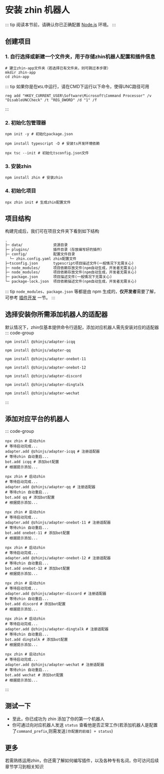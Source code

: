 # 安装 zhin 机器人

::: tip
阅读本节前，请确认你已正确配置 [Node.js](https://nodejs.org/zh-cn) 环境。
:::

## 创建项目

### 1. 自行选择或新建一个文件夹，用于存储zhin机器人配置和插件信息
```shell
# 建立zhin-app文件夹（若选择已有文件夹，则可跳过本步骤）
mkdir zhin-app
cd zhin-app
```
::: tip
如果你是在`WSL`中运行，请在CMD下运行以下命令，使得UNC路径可用
```shell
reg add "HKEY_CURRENT_USER\Software\Microsoft\Command Processor" /v "DisableUNCCheck" /t "REG_DWORD" /d "1" /f
```
:::
### 2. 初始化包管理器
```shell
npm init -y # 初始化package.json

npm install typescript -D # 安装ts开发环境依赖

npx tsc --init # 初始化tsconfig.json文件

```
### 3. 安装zhin
```shell
npm install zhin # 安装zhin
```

### 4. 初始化项目
```shell
npx zhin init # 生成zhin配置文件

```

## 项目结构

构建完成后，我们可在项目文件夹下看到如下结构

```tex
.
├─ data/              资源目录
├─ plugins/           插件目录（存放编写好的插件）
├─ config/            配置文件目录
  └─ zhin.config.yaml zhin配置文件
├─tsconfig.json       typescript项目描述文件(一般情况下无需关心)
├─ node_modules/      项目依赖存放文件(npm自动生成，开发者无需关心)
├─ node_modules/      项目依赖存放文件(npm自动生成，开发者无需关心)
├─ package.json       项目描述文件(一般情况下无需关心)
└─ package-lock.json  项目依赖描述文件(npm自动生成，开发者无需关心)
```

::: tip
`node_modules`、`package.json` 等都是由 npm 生成的，**仅开发者**需要了解，可参考 [插件开发](/plugin/start) 一节。
:::

## 选择安装你所需添加机器人的适配器

默认情况下，zhin仅基本提供命令行适配，添加对应机器人需先安装对应的适配器
::: code-group
```shell [ICQQ]
npm install @zhinjs/adapter-icqq
```
```shell [QQ官方机器人]
npm install @zhinjs/adapter-qq
```
```shell [onebot-11]
npm install @zhinjs/adapter-onebot-11
```
```shell [onebot-12]
npm install @zhinjs/adapter-onebot-12
```
```shell [Discord]
npm install @zhinjs/adapter-discord
```
```shell [钉钉]
npm install @zhinjs/adapter-dingtalk
```
```shell [微信]
npm install @zhinjs/adapter-wechat
```
:::

## 添加对应平台的机器人

::: code-group
```shell [ICQQ]
npx zhin # 启动zhin
# 等待启动完成...
adapter.add @zhinjs/adapter-icqq # 注册适配器
# 等待zhin 自动重启...
bot.add icqq # 添加bot配置
# 根据提示添加...
```
```shell [QQ官方机器人]
npx zhin # 启动zhin
# 等待启动完成...
adapter.add @zhinjs/adapter-qq # 注册适配器
# 等待zhin 自动重启...
bot.add qq # 添加bot配置
# 根据提示添加...
```
```shell [onebot-11]
npx zhin # 启动zhin
# 等待启动完成...
adapter.add @zhinjs/adapter-onebot-11 # 注册适配器
# 等待zhin 自动重启...
bot.add onebot-11 # 添加bot配置
# 根据提示添加...
```
```shell [onebot-12]
npx zhin # 启动zhin
# 等待启动完成...
adapter.add @zhinjs/adapter-onebot-12 # 注册适配器
# 等待zhin 自动重启...
bot.add onebot-12 # 添加bot配置
# 根据提示添加...
```
```shell [Discord]
npx zhin # 启动zhin
# 等待启动完成...
adapter.add @zhinjs/adapter-discord # 注册适配器
# 等待zhin 自动重启...
bot.add discord # 添加bot配置
# 根据提示添加...
```
```shell [钉钉]
npx zhin # 启动zhin
# 等待启动完成...
adapter.add @zhinjs/adapter-dingtalk # 注册适配器
# 等待zhin 自动重启...
bot.add dingtalk # 添加bot配置
# 根据提示添加...
```
```shell [微信]
npx zhin # 启动zhin
# 等待启动完成...
adapter.add @zhinjs/adapter-wechat # 注册适配器
# 等待zhin 自动重启...
bot.add wechat # 添加bot配置
# 根据提示添加...
```
:::
## 测试一下

- 至此，你已成功为 zhin 添加了你的第一个机器人
- 你可通过向对应机器人发送 `status` 查看他是否正常工作(若添加机器人是配置了`command_prefix`,则需发送`[你配置的前缀] + status`)

## 更多
若需熟练运用zhin，你还需了解如何编写插件，以及各种专有名词，你可访问后续章节学习到相关知识

